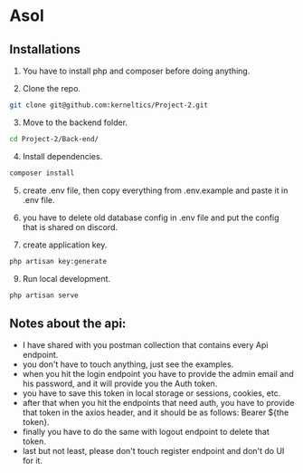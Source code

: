 # Asol

## Installations

1. You have to install php and composer before doing anything.

2. Clone the repo.

```sh
git clone git@github.com:kerneltics/Project-2.git
```

3. Move to the backend folder.

```sh
cd Project-2/Back-end/
```

4. Install dependencies.

```sh
composer install
```

5. create .env file, then copy everything from .env.example and paste it in .env file.

6. you have to delete old database config in .env file and put the config that is shared on discord.

8. create application key.
   
```sh
php artisan key:generate
```

9. Run local development.

```sh
php artisan serve
```

## Notes about the api:
- I have shared with you postman collection that contains every Api endpoint.
- you don't have to touch anything, just see the examples.
- when you hit the login endpoint you have to provide the admin email and his password, and it will provide you the Auth token.
- you have to save this token in local storage or sessions, cookies, etc.
- after that when you hit the endpoints that need auth, you have to provide that token in the axios header, and it should be as follows: Bearer ${the token}.
- finally you have to do the same with logout endpoint to delete that token.
- last but not least, please don't touch register endpoint and don't do UI for it.
